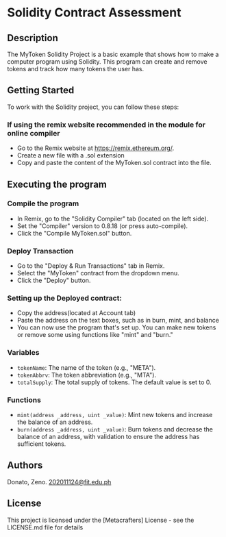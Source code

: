 # Solidity Contract Assessment
## Description
The MyToken Solidity Project is a basic example that shows how to make a computer program using Solidity. 
This program can create and remove tokens and track how many tokens the user has. 

## Getting Started
To work with the Solidity project, you can follow these steps:
### If using the remix website recommended in the module for online compiler
* Go to the Remix website at https://remix.ethereum.org/.
* Create a new file with a .sol extension
* Copy and paste the content of the MyToken.sol contract into the file.

## Executing the program
### Compile the program
* In Remix, go to the "Solidity Compiler" tab (located on the left side).
* Set the "Compiler" version to 0.8.18 (or press auto-compile).
* Click the "Compile MyToken.sol" button.

### Deploy Transaction
* Go to the "Deploy & Run Transactions" tab in Remix.
* Select the "MyToken" contract from the dropdown menu.
* Click the "Deploy" button.
  
### Setting up the Deployed contract:
* Copy the address(located at Account tab)
* Paste the address on the text boxes, such as in burn, mint, and balance
* You can now use the program that's set up. You can make new tokens or remove some using functions like "mint" and "burn."
### Variables

- `tokenName`: The name of the token (e.g., "META").
- `tokenAbbrv`: The token abbreviation (e.g., "MTA").
- `totalSupply`: The total supply of tokens. The default value is set to 0.

### Functions
- `mint(address _address, uint _value)`: Mint new tokens and increase the balance of an address.
- `burn(address _address, uint _value)`: Burn tokens and decrease the balance of an address, with validation to ensure the address has sufficient tokens.

## Authors
Donato, Zeno.
202011124@fit.edu.ph

## License
This project is licensed under the [Metacrafters] License - see the LICENSE.md file for details
